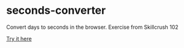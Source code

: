 seconds-converter
=================
Convert days to seconds in the browser.
Exercise from Skillcrush 102 

<a href="http://htmlpreview.github.io/?https://github.com/jenthebest/seconds-converter/blob/master/index.html">Try it here</a>
